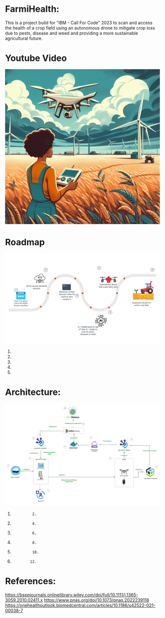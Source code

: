 # FarmiHealth:
This is a project build for "IBM - Call For Code" 2023 to 
scan and access the health of a crop field using an autonomous drone to mitigate crop loss due to pests, disease and weed and providing a more sustainable agricultural future.


# Youtube Video
[![Alt text](doc/imgs/farmihealth_poster.jpeg)](https://www.youtube.com/watch?v=1RL2KJs96NM)

# Roadmap
![Alt Text](doc/imgs/farmihealth_roadmap.png)

1.
2.
3.
4.
5.


# Architecture:
![Alt Text](doc/imgs/farmihealth_architecture.png)

1.				2.
3.				4.				
5.				6.
7.				8.
9.				10.
11.				12.


# References:

https://bsppjournals.onlinelibrary.wiley.com/doi/full/10.1111/j.1365-3059.2010.02411.x
https://www.pnas.org/doi/10.1073/pnas.2022239118
https://onehealthoutlook.biomedcentral.com/articles/10.1186/s42522-021-00038-7

